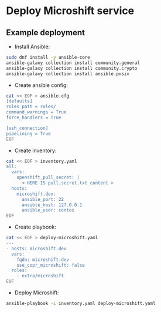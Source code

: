 Deploy Microshift service
=========================

Example deployment
------------------

* Install Ansible:

```sh
sudo dnf install -y ansible-core
ansible-galaxy collection install community.general
ansible-galaxy collection install community.crypto
ansible-galaxy collection install ansible.posix
```

* Create ansible config:

```sh
cat << EOF > ansible.cfg
[defaults]
roles_path = roles/
command_warnings = True
force_handlers = True

[ssh_connection]
pipelining = True
EOF
```

* Create inventory:

```sh
cat << EOF > inventory.yaml
all:
  vars:
    openshift_pull_secret: |
      < HERE IS pull.secret.txt content >
  hosts:
    microshift.dev:
      ansible_port: 22
      ansible_host: 127.0.0.1
      ansible_user: centos
EOF
```

* Create playbook:

```sh
cat << EOF > deploy-microshift.yaml
---
- hosts: microshift.dev
  vars:
    fqdn: microshift.dev
    use_copr_microshift: false
  roles:
    - extra/microshift
EOF
```

* Deploy Microshift:

```sh
ansible-playbook -i inventory.yaml deploy-microshift.yaml
```
